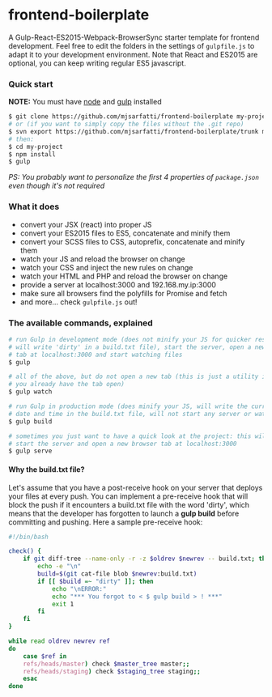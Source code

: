 # frontend-boilerplate

A Gulp-React-ES2015-Webpack-BrowserSync starter template for frontend
development. Feel free to edit the folders in the settings of `gulpfile.js` to
adapt it to your development environment. Note that React and ES2015 are
optional, you can keep writing regular ES5 javascript.

### Quick start

**NOTE:** You must have [node](https://nodejs.org/) and [gulp](https://github.com/gulpjs/gulp/blob/master/docs/getting-started.md) installed

```sh
$ git clone https://github.com/mjsarfatti/frontend-boilerplate my-project
# or (if you want to simply copy the files without the .git repo)
$ svn export https://github.com/mjsarfatti/frontend-boilerplate/trunk my-project
# then:
$ cd my-project
$ npm install
$ gulp
```

_PS: You probably want to personalize the first 4 properties of `package.json`
even though it's not required_

### What it does

- convert your JSX (react) into proper JS
- convert your ES2015 files to ES5, concatenate and minify them
- convert your SCSS files to CSS, autoprefix, concatenate and minify them
- watch your JS and reload the browser on change
- watch your CSS and inject the new rules on change
- watch your HTML and PHP and reload the browser on change
- provide a server at localhost:3000 and 192.168.my.ip:3000
- make sure all browsers find the polyfills for Promise and fetch
- and more… check `gulpfile.js` out!

### The available commands, explained

```sh
# run Gulp in development mode (does not minify your JS for quicker response,
# will write 'dirty' in a build.txt file), start the server, open a new browser
# tab at localhost:3000 and start watching files
$ gulp
```

```sh
# all of the above, but do not open a new tab (this is just a utility in case
# you already have the tab open)
$ gulp watch
```

```sh
# run Gulp in production mode (does minify your JS, will write the current
# date and time in the build.txt file, will not start any server or watch)
$ gulp build
```

```sh
# sometimes you just want to have a quick look at the project: this will simply
# start the server and open a new browser tab at localhost:3000
$ gulp serve
```

#### Why the build.txt file?

Let's assume that you have a post-receive hook on your server that deploys your
files at every push. You can implement a pre-receive hook that will block the
push if it encounters a build.txt file with the word 'dirty', which means that
the developer has forgotten to launch a **gulp build** before committing and
pushing. Here a sample pre-receive hook:

```sh
#!/bin/bash

check() {
    if git diff-tree --name-only -r -z $oldrev $newrev -- build.txt; then
        echo -e "\n"
        build=$(git cat-file blob $newrev:build.txt)
        if [[ $build =~ "dirty" ]]; then
            echo "\nERROR:"
            echo "*** You forgot to < $ gulp build > ! ***"
            exit 1
        fi
    fi
}

while read oldrev newrev ref
do
    case $ref in
    refs/heads/master) check $master_tree master;;
    refs/heads/staging) check $staging_tree staging;;
    esac
done
```
